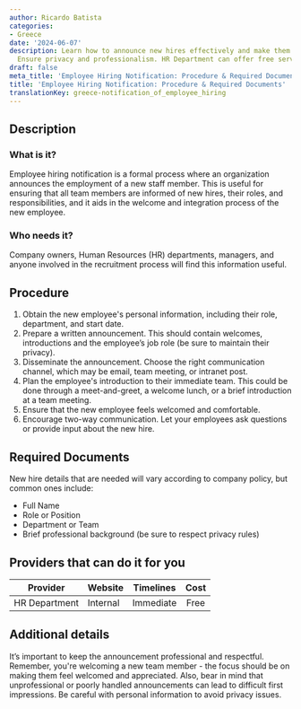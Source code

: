 ```yaml
---
author: Ricardo Batista
categories:
- Greece
date: '2024-06-07'
description: Learn how to announce new hires effectively and make them feel welcomed.
  Ensure privacy and professionalism. HR Department can offer free services.
draft: false
meta_title: 'Employee Hiring Notification: Procedure & Required Documents'
title: 'Employee Hiring Notification: Procedure & Required Documents'
translationKey: greece-notification_of_employee_hiring
---
```



## Description
### What is it?
Employee hiring notification is a formal process where an organization announces the employment of a new staff member. This is useful for ensuring that all team members are informed of new hires, their roles, and responsibilities, and it aids in the welcome and integration process of the new employee.
### Who needs it?
Company owners, Human Resources (HR) departments, managers, and anyone involved in the recruitment process will find this information useful. 

## Procedure

1. Obtain the new employee's personal information, including their role, department, and start date.
2. Prepare a written announcement. This should contain welcomes, introductions and the employee’s job role (be sure to maintain their privacy).
3. Disseminate the announcement. Choose the right communication channel, which may be email, team meeting, or intranet post.
4. Plan the employee's introduction to their immediate team. This could be done through a meet-and-greet, a welcome lunch, or a brief introduction at a team meeting.
5. Ensure that the new employee feels welcomed and comfortable. 
6. Encourage two-way communication. Let your employees ask questions or provide input about the new hire.

## Required Documents
New hire details that are needed will vary according to company policy, but common ones include:
- Full Name
- Role or Position
- Department or Team
- Brief professional background (be sure to respect privacy rules)

## Providers that can do it for you

| Provider        |     Website     |     Timelines    |       Cost      |
| --------------- | --------------- |  :-------------: | :-------------: |
| HR Department  |  Internal       |  Immediate     |        Free       |

## Additional details

It’s important to keep the announcement professional and respectful. Remember, you're welcoming a new team member - the focus should be on making them feel welcomed and appreciated. Also, bear in mind that unprofessional or poorly handled announcements can lead to difficult first impressions. Be careful with personal information to avoid privacy issues.
